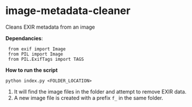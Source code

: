 # image-metadata-cleaner
 Cleans EXIR metadata from an image
 
 **Dependancies**:
 ```
  from exif import Image
  from PIL import Image
  from PIL.ExifTags import TAGS
 ```
 
 **How to run the script**
 ```
 python index.py <FOLDER_LOCATION>
 ```
 1. It will find the image files in the folder and attempt to remove EXIR data.
 2. A new image file is created with a prefix `f_` in the same folder.
